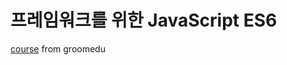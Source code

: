 # 프레임워크를 위한 JavaScript ES6

[course](https://edu.goorm.io/learn/lecture/19879/프레임워크를-위한-javascript-es6) from groomedu